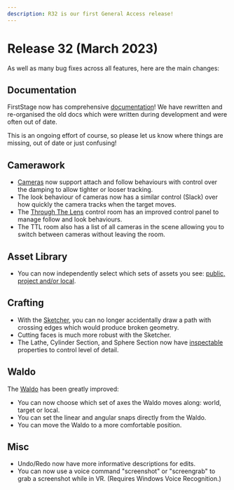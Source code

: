 ```yaml
---
description: R32 is our first General Access release!
---
```


# Release 32 (March 2023)

As well as many bug fixes across all features, here are the main changes:

## Documentation

FirstStage now has comprehensive [documentation](../)! We have rewritten and re-organised the old docs which were written during development and were often out of date.&#x20;

This is an ongoing effort of course, so please let us know where things are missing, out of date or just confusing!

## Camerawork

* [Cameras](../cameras.md) now support attach and follow behaviours with control over the damping to allow tighter or looser tracking.
* The look behaviour of cameras now has a similar control (Slack) over how quickly the camera tracks when the target moves.&#x20;
* The [Through The Lens](../camerawork/through-the-lens.md) control room has an improved control panel to manage follow and look behaviours.
* The TTL room also has a list of all cameras in the scene allowing you to switch between cameras without leaving the room.

## Asset Library

* You can now independently select which sets of assets you see: [public, project and/or local](../basics/asset-library.md#repository-scope).

## Crafting

* With the [Sketcher](../sketching.md), you can no longer accidentally draw a path with crossing edges which would produce broken geometry.
* Cutting faces is much more robust with the Sketcher.&#x20;
* The Lathe, Cylinder Section, and Sphere Section now have [inspectable](../basics/working-with-things/inspector.md) properties to control level of detail.

## Waldo

The [Waldo](../basics/working-with-things/moving-with-the-waldo.md) has been greatly improved:&#x20;

* You can now choose which set of axes the Waldo moves along: world, target or local.
* You can set the linear and angular snaps directly from the Waldo.
* You can move the Waldo to a more comfortable position.

## Misc

* Undo/Redo now have more informative descriptions for edits.
* You can now use a voice command "screenshot" or "screengrab" to grab a screenshot while in VR. (Requires Windows Voice Recognition.)

